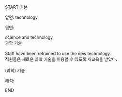 START
기본

앞면:
technology


뒷면:
<div>science and technology </div><div>과학 기술</div><div><br></div><div><div>Staff have been retrained to use the new technology. </div><div><div>직원들은 새로운 과학 기술을 이용할 수 있도록 재교육을 받았다.</div></div></div><div><br></div><div>(과학) 기술<br></div>


해석:
<!--ID: 1746614454829-->
END